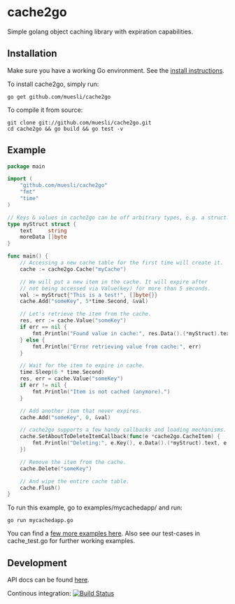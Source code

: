 cache2go
========

Simple golang object caching library with expiration capabilities.

## Installation

Make sure you have a working Go environment. See the [install instructions](http://golang.org/doc/install.html).

To install cache2go, simply run:

    go get github.com/muesli/cache2go

To compile it from source:

    git clone git://github.com/muesli/cache2go.git
    cd cache2go && go build && go test -v

## Example
```go
package main

import (
	"github.com/muesli/cache2go"
	"fmt"
	"time"
)

// Keys & values in cache2go can be off arbitrary types, e.g. a struct.
type myStruct struct {
	text     string
	moreData []byte
}

func main() {
	// Accessing a new cache table for the first time will create it.
	cache := cache2go.Cache("myCache")

	// We will put a new item in the cache. It will expire after
	// not being accessed via Value(key) for more than 5 seconds.
	val := myStruct{"This is a test!", []byte{}}
	cache.Add("someKey", 5*time.Second, &val)

	// Let's retrieve the item from the cache.
	res, err := cache.Value("someKey")
	if err == nil {
		fmt.Println("Found value in cache:", res.Data().(*myStruct).text)
	} else {
		fmt.Println("Error retrieving value from cache:", err)
	}

	// Wait for the item to expire in cache.
	time.Sleep(6 * time.Second)
	res, err = cache.Value("someKey")
	if err != nil {
		fmt.Println("Item is not cached (anymore).")
	}

	// Add another item that never expires.
	cache.Add("someKey", 0, &val)

	// cache2go supports a few handy callbacks and loading mechanisms.
	cache.SetAboutToDeleteItemCallback(func(e *cache2go.CacheItem) {
		fmt.Println("Deleting:", e.Key(), e.Data().(*myStruct).text, e.CreatedOn())
	})

	// Remove the item from the cache.
	cache.Delete("someKey")

	// And wipe the entire cache table.
	cache.Flush()
}
```

To run this example, go to examples/mycachedapp/ and run:

    go run mycachedapp.go

You can find a [few more examples here](https://github.com/muesli/cache2go/tree/master/examples).
Also see our test-cases in cache_test.go for further working examples.

## Development
API docs can be found [here](http://godoc.org/github.com/muesli/cache2go).

Continous integration: [![Build Status](https://secure.travis-ci.org/muesli/cache2go.png)](http://travis-ci.org/muesli/cache2go)
